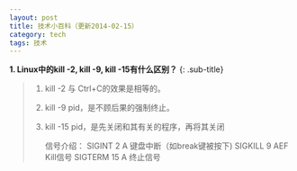 ```yaml
---
layout: post
title: 技术小百科（更新2014-02-15）
category: tech
tags: 技术
---
```


**1. Linux中的kill -2, kill -9, kill -15有什么区别？**
{: .sub-title}
>1. kill -2 与 Ctrl+C的效果是相等的。
>2. kill -9 pid，是不顾后果的强制终止。
>3. kill -15 pid，是先关闭和其有关的程序，再将其关闭
>
>		信号介绍：
> 		SIGINT  2  A   键盘中断（如break键被按下) 
> 		SIGKILL 9  AEF Kill信号
> 		SIGTERM 15 A   终止信号 

